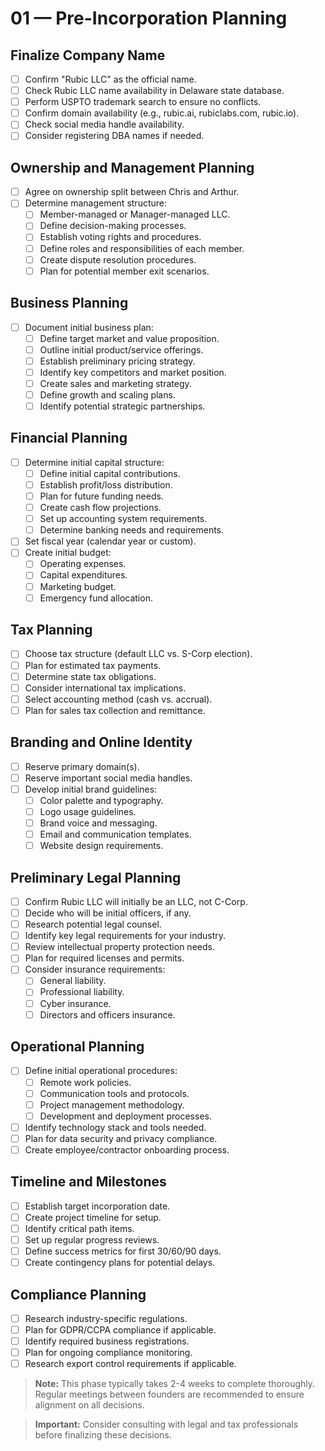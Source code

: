 # 01 — Pre-Incorporation Planning

## Finalize Company Name
- [ ] Confirm "Rubic LLC" as the official name.
- [ ] Check Rubic LLC name availability in Delaware state database.
- [ ] Perform USPTO trademark search to ensure no conflicts.
- [ ] Confirm domain availability (e.g., rubic.ai, rubiclabs.com, rubic.io).
- [ ] Check social media handle availability.
- [ ] Consider registering DBA names if needed.

## Ownership and Management Planning
- [ ] Agree on ownership split between Chris and Arthur.
- [ ] Determine management structure:
  - [ ] Member-managed or Manager-managed LLC.
  - [ ] Define decision-making processes.
  - [ ] Establish voting rights and procedures.
  - [ ] Define roles and responsibilities of each member.
  - [ ] Create dispute resolution procedures.
  - [ ] Plan for potential member exit scenarios.

## Business Planning
- [ ] Document initial business plan:
  - [ ] Define target market and value proposition.
  - [ ] Outline initial product/service offerings.
  - [ ] Establish preliminary pricing strategy.
  - [ ] Identify key competitors and market position.
  - [ ] Create sales and marketing strategy.
  - [ ] Define growth and scaling plans.
  - [ ] Identify potential strategic partnerships.

## Financial Planning
- [ ] Determine initial capital structure:
  - [ ] Define initial capital contributions.
  - [ ] Establish profit/loss distribution.
  - [ ] Plan for future funding needs.
  - [ ] Create cash flow projections.
  - [ ] Set up accounting system requirements.
  - [ ] Determine banking needs and requirements.
- [ ] Set fiscal year (calendar year or custom).
- [ ] Create initial budget:
  - [ ] Operating expenses.
  - [ ] Capital expenditures.
  - [ ] Marketing budget.
  - [ ] Emergency fund allocation.

## Tax Planning
- [ ] Choose tax structure (default LLC vs. S-Corp election).
- [ ] Plan for estimated tax payments.
- [ ] Determine state tax obligations.
- [ ] Consider international tax implications.
- [ ] Select accounting method (cash vs. accrual).
- [ ] Plan for sales tax collection and remittance.

## Branding and Online Identity
- [ ] Reserve primary domain(s).
- [ ] Reserve important social media handles.
- [ ] Develop initial brand guidelines:
  - [ ] Color palette and typography.
  - [ ] Logo usage guidelines.
  - [ ] Brand voice and messaging.
  - [ ] Email and communication templates.
  - [ ] Website design requirements.

## Preliminary Legal Planning
- [ ] Confirm Rubic LLC will initially be an LLC, not C-Corp.
- [ ] Decide who will be initial officers, if any.
- [ ] Research potential legal counsel.
- [ ] Identify key legal requirements for your industry.
- [ ] Review intellectual property protection needs.
- [ ] Plan for required licenses and permits.
- [ ] Consider insurance requirements:
  - [ ] General liability.
  - [ ] Professional liability.
  - [ ] Cyber insurance.
  - [ ] Directors and officers insurance.

## Operational Planning
- [ ] Define initial operational procedures:
  - [ ] Remote work policies.
  - [ ] Communication tools and protocols.
  - [ ] Project management methodology.
  - [ ] Development and deployment processes.
- [ ] Identify technology stack and tools needed.
- [ ] Plan for data security and privacy compliance.
- [ ] Create employee/contractor onboarding process.

## Timeline and Milestones
- [ ] Establish target incorporation date.
- [ ] Create project timeline for setup.
- [ ] Identify critical path items.
- [ ] Set up regular progress reviews.
- [ ] Define success metrics for first 30/60/90 days.
- [ ] Create contingency plans for potential delays.

## Compliance Planning
- [ ] Research industry-specific regulations.
- [ ] Plan for GDPR/CCPA compliance if applicable.
- [ ] Identify required business registrations.
- [ ] Plan for ongoing compliance monitoring.
- [ ] Research export control requirements if applicable.

> **Note:** This phase typically takes 2-4 weeks to complete thoroughly. Regular meetings between founders are recommended to ensure alignment on all decisions.

> **Important:** Consider consulting with legal and tax professionals before finalizing these decisions.
